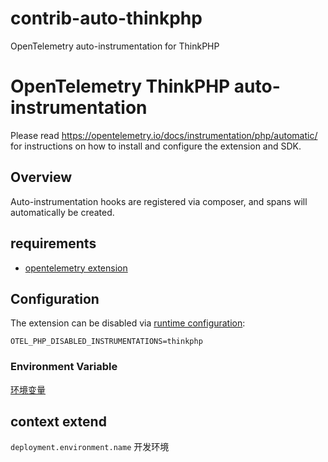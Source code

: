 # contrib-auto-thinkphp
OpenTelemetry auto-instrumentation for ThinkPHP

# OpenTelemetry ThinkPHP auto-instrumentation

Please read https://opentelemetry.io/docs/instrumentation/php/automatic/ for instructions on how to
install and configure the extension and SDK.

## Overview
Auto-instrumentation hooks are registered via composer, and spans will automatically be created.

## requirements

- [opentelemetry extension](https://pecl.php.net/package/opentelemetry)

## Configuration

The extension can be disabled via [runtime configuration](https://opentelemetry.io/docs/instrumentation/php/sdk/#configuration):

```shell
OTEL_PHP_DISABLED_INSTRUMENTATIONS=thinkphp
```

### Environment Variable

[环境变量](https://opentelemetry.io/docs/specs/otel/configuration/sdk-environment-variables/)


## context extend

`deployment.environment.name` 开发环境